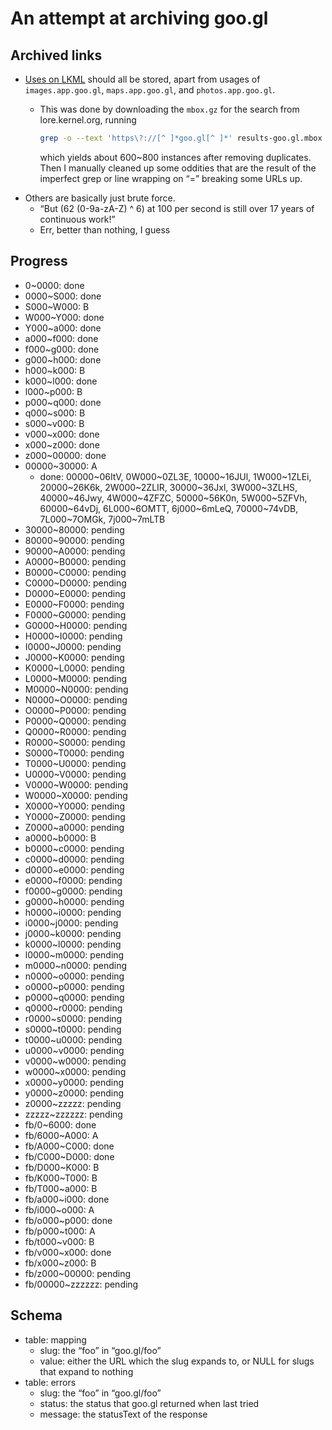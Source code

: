 # An attempt at archiving goo.gl

## Archived links

- [Uses on LKML](https://lore.kernel.org/all/?q=goo.gl%2F) should all be stored, apart from usages of `images.app.goo.gl`, `maps.app.goo.gl`, and `photos.app.goo.gl`.
  - This was done by downloading the `mbox.gz` for the search from lore.kernel.org, running
  
    ```sh
    grep -o --text 'https\?://[^ ]*goo.gl[^ ]*' results-goo.gl.mbox > instances
    ```
    
    which yields about 600~800 instances after removing duplicates. Then I manually cleaned up some oddities that are the result of the imperfect grep or line wrapping on “=” breaking some URLs up.
- Others are basically just brute force.
  - “But (62 (0-9a-zA-Z) ^ 6) at 100 per second is still over 17 years of continuous work!”
  - Err, better than nothing, I guess

## Progress

- 0~0000: done
- 0000~S000: done
- S000~W000: B
- W000~Y000: done
- Y000~a000: done
- a000~f000: done
- f000~g000: done
- g000~h000: done
- h000~k000: B
- k000~l000: done
- l000~p000: B
- p000~q000: done
- q000~s000: B
- s000~v000: B
- v000~x000: done
- x000~z000: done
- z000~00000: done
- 00000~30000: A
  - done: 00000~06ItV, 0W000~0ZL3E, 10000~16JUl, 1W000~1ZLEi, 20000~26K6k, 2W000~2ZLIR, 30000~36Jxl, 3W000~3ZLHS, 40000~46Jwy, 4W000~4ZFZC, 50000~56K0n, 5W000~5ZFVh, 60000~64vDj, 6L000~6OMTT, 6j000~6mLeQ, 70000~74vDB, 7L000~7OMGk, 7j000~7mLTB
- 30000~80000: pending
- 80000~90000: pending
- 90000~A0000: pending
- A0000~B0000: pending
- B0000~C0000: pending
- C0000~D0000: pending
- D0000~E0000: pending
- E0000~F0000: pending
- F0000~G0000: pending
- G0000~H0000: pending
- H0000~I0000: pending
- I0000~J0000: pending
- J0000~K0000: pending
- K0000~L0000: pending
- L0000~M0000: pending
- M0000~N0000: pending
- N0000~O0000: pending
- O0000~P0000: pending
- P0000~Q0000: pending
- Q0000~R0000: pending
- R0000~S0000: pending
- S0000~T0000: pending
- T0000~U0000: pending
- U0000~V0000: pending
- V0000~W0000: pending
- W0000~X0000: pending
- X0000~Y0000: pending
- Y0000~Z0000: pending
- Z0000~a0000: pending
- a0000~b0000: B
- b0000~c0000: pending
- c0000~d0000: pending
- d0000~e0000: pending
- e0000~f0000: pending
- f0000~g0000: pending
- g0000~h0000: pending
- h0000~i0000: pending
- i0000~j0000: pending
- j0000~k0000: pending
- k0000~l0000: pending
- l0000~m0000: pending
- m0000~n0000: pending
- n0000~o0000: pending
- o0000~p0000: pending
- p0000~q0000: pending
- q0000~r0000: pending
- r0000~s0000: pending
- s0000~t0000: pending
- t0000~u0000: pending
- u0000~v0000: pending
- v0000~w0000: pending
- w0000~x0000: pending
- x0000~y0000: pending
- y0000~z0000: pending
- z0000~zzzzz: pending
- zzzzz~zzzzzz: pending
- fb/0~6000: done
- fb/6000~A000: A
- fb/A000~C000: done
- fb/C000~D000: done
- fb/D000~K000: B
- fb/K000~T000: B
- fb/T000~a000: B
- fb/a000~i000: done
- fb/i000~o000: A
- fb/o000~p000: done
- fb/p000~t000: A
- fb/t000~v000: B
- fb/v000~x000: done
- fb/x000~z000: B
- fb/z000~00000: pending
- fb/00000~zzzzzz: pending

## Schema

- table: mapping
  - slug: the “foo” in “goo.gl/foo”
  - value: either the URL which the slug expands to, or NULL for slugs that expand to nothing
- table: errors
  - slug: the “foo” in “goo.gl/foo”
  - status: the status that goo.gl returned when last tried
  - message: the statusText of the response
